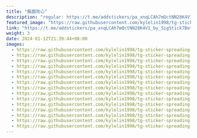 ```yaml
---
title: "飯戲攻心"
description: "regular: https://t.me/addstickers/pa_xnqLCAh7mQctNN28K4V1_by_SigStick7Bot"
featured_image: "https://raw.githubusercontent.com/kylelin1998/tg-sticker-spreading-worldwide-images/main/img/c113160a-7c5b-4bf9-a833-bdc74f81ef9b.jpg"
link: "https://t.me/addstickers/pa_xnqLCAh7mQctNN28K4V1_by_SigStick7Bot"
weight: 3
date: 2024-01-12T21:39:44+08:00
images:
  - https://raw.githubusercontent.com/kylelin1998/tg-sticker-spreading-worldwide-images/main/img/c113160a-7c5b-4bf9-a833-bdc74f81ef9b.jpg
  - https://raw.githubusercontent.com/kylelin1998/tg-sticker-spreading-worldwide-images/main/img/371ce1b4-0f73-4357-a9d8-7530c0cae357.jpg
  - https://raw.githubusercontent.com/kylelin1998/tg-sticker-spreading-worldwide-images/main/img/370c8e00-d197-4011-a704-33527290cc5d.jpg
  - https://raw.githubusercontent.com/kylelin1998/tg-sticker-spreading-worldwide-images/main/img/888e4948-474f-448a-8f8e-e3f921ecad62.jpg
  - https://raw.githubusercontent.com/kylelin1998/tg-sticker-spreading-worldwide-images/main/img/ecb6716a-4570-429c-965c-7416639c55f5.jpg
  - https://raw.githubusercontent.com/kylelin1998/tg-sticker-spreading-worldwide-images/main/img/8b8fd6ae-45f9-4e0e-84be-22992ee6e496.jpg
  - https://raw.githubusercontent.com/kylelin1998/tg-sticker-spreading-worldwide-images/main/img/418f555d-1c56-4519-8683-3ebf75770394.jpg
  - https://raw.githubusercontent.com/kylelin1998/tg-sticker-spreading-worldwide-images/main/img/d8aeb81a-0f70-404b-9dea-cfac06e63eff.jpg
  - https://raw.githubusercontent.com/kylelin1998/tg-sticker-spreading-worldwide-images/main/img/92543488-8d31-4793-8924-abe4bb6459af.jpg
  - https://raw.githubusercontent.com/kylelin1998/tg-sticker-spreading-worldwide-images/main/img/b67a723c-4fa8-434d-afe2-1bdb2d853888.jpg
  - https://raw.githubusercontent.com/kylelin1998/tg-sticker-spreading-worldwide-images/main/img/21ed7d3b-592d-4546-9b3d-2f90dcda22f6.jpg
  - https://raw.githubusercontent.com/kylelin1998/tg-sticker-spreading-worldwide-images/main/img/2be11b23-7751-4716-8985-813331293727.jpg
  - https://raw.githubusercontent.com/kylelin1998/tg-sticker-spreading-worldwide-images/main/img/789f58d0-0bea-4739-a657-3d64677b063a.jpg
  - https://raw.githubusercontent.com/kylelin1998/tg-sticker-spreading-worldwide-images/main/img/69575d7b-c908-4d2f-8d1b-699e26e6e84e.jpg
  - https://raw.githubusercontent.com/kylelin1998/tg-sticker-spreading-worldwide-images/main/img/8e9c27a5-35b8-4d05-8d6f-88a7df0470e3.jpg
---
```

